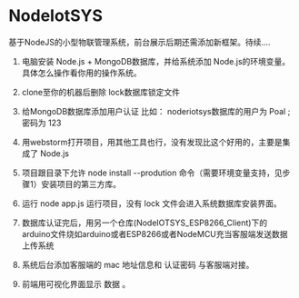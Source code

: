 # NodeIotSYS
基于NodeJS的小型物联管理系统，前台展示后期还需添加新框架。待续....

1. 电脑安装 Node.js  +  MongoDB数据库，并给系统添加  Node.js的环境变量。具体怎么操作看你用的操作系统。

2. clone至你的机器后删除  lock数据库锁定文件

3. 给MongoDB数据库添加用户认证   比如：  noderiotsys数据库的用户为 Poal ; 密码为 123

4. 用webstorm打开项目，用其他工具也行，没有发现比这个好用的，主要是集成了 Node.js  

5. 项目跟目录下允许   node install --prodution    命令（需要环境变量支持，见步骤1）安装项目的第三方库。

6. 运行  node app.js   运行项目，没有  lock  文件会进入系统数据库安装界面。

7. 数据库认证完后，用另一个仓库(NodeIOTSYS_ESP8266_Client)下的arduino文件烧如arduino或者ESP8266或者NodeMCU充当客服端发送数据上传系统

8. 系统后台添加客服端的 mac 地址信息和  认证密码  与客服端对接。

9. 前端用可视化界面显示 数据  。
